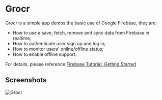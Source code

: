 Grocr
==========

Grocr is a simple app demos the basic use of Google Firebase, they are:

- How to use a save, fetch, remove and sync data from Firebase in realtime;
- How to authenticate user sign up and log in;
- How to monitor users' online/offline status;
- How to enable offline support.

For details, please reference [Firebase Tutorial: Getting Started](https://www.raywenderlich.com/139322/firebase-tutorial-getting-started-2)

## Screenshots
![Grocr](https://github.com/soapyigu/30SwiftProjects/blob/master/Project%2029%20-%20Grocr/Grocr.gif)

